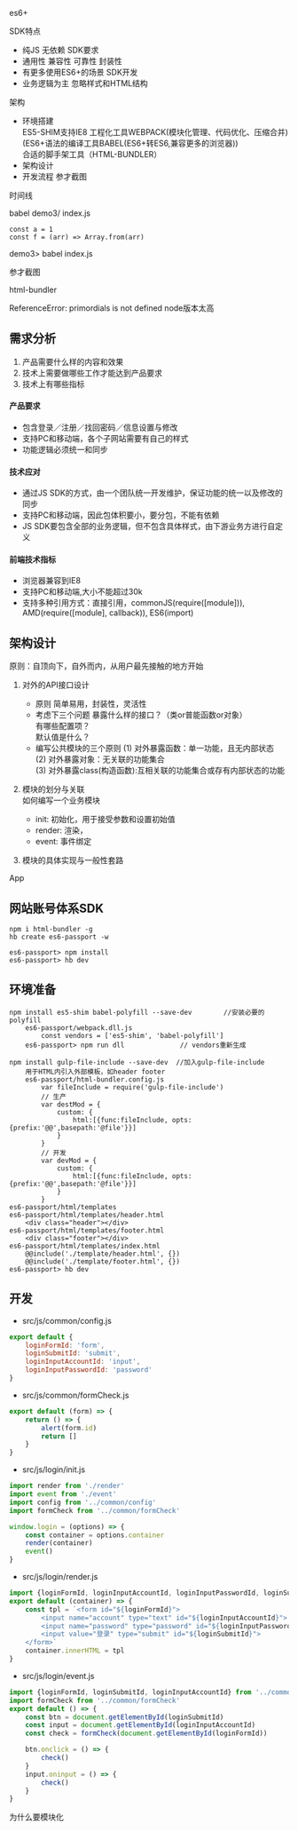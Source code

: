 es6+


SDK特点
- 纯JS 无依赖
SDK要求
- 通用性 兼容性 可靠性 封装性
- 有更多使用ES6+的场景
SDK开发
- 业务逻辑为主 忽略样式和HTML结构

架构
- 环境搭建        
        ES5-SHIM支持IE8
        工程化工具WEBPACK(模块化管理、代码优化、压缩合并)(ES6+语法的编译工具BABEL(ES6+转ES6,兼容更多的浏览器))        
        合适的脚手架工具（HTML-BUNDLER）
- 架构设计
- 开发流程
参才截图

时间线

babel
demo3/
index.js
```
const a = 1
const f = (arr) => Array.from(arr)
```
demo3> babel index.js

参才截图

html-bundler

ReferenceError: primordials is not defined
node版本太高


## 需求分析
1. 产品需要什么样的内容和效果
2. 技术上需要做哪些工作才能达到产品要求
3. 技术上有哪些指标

#### 产品要求
- 包含登录／注册／找回密码／信息设置与修改
- 支持PC和移动端，各个子网站需要有自己的样式
- 功能逻辑必须统一和同步

#### 技术应对
- 通过JS SDK的方式，由一个团队统一开发维护，保证功能的统一以及修改的同步
- 支持PC和移动端，因此包体积要小，要分包，不能有依赖
- JS SDK要包含全部的业务逻辑，但不包含具体样式，由下游业务方进行自定义

#### 前端技术指标
- 浏览器兼容到IE8
- 支持PC和移动端,大小不能超过30k
- 支持多种引用方式：直接引用，commonJS(require([module])), AMD(require([module], callback)), ES6(import)


## 架构设计
原则：自顶向下，自外而内，从用户最先接触的地方开始

1. 对外的API接口设计
    - 原则
        简单易用，封装性，灵活性
    - 考虑下三个问题
        暴露什么样的接口？（类or普能函数or对象）<br>
        有哪些配置项？<br>
        默认值是什么？<br>
    - 编写公共模块的三个原则
        (1) 对外暴露函数：单一功能，且无内部状态<br>
        (2) 对外暴露对象：无关联的功能集合<br>
        (3) 对外暴露class(构造函数):互相关联的功能集合或存有内部状态的功能<br>
2. 模块的划分与关联<br>
<img :src="$withBase('/images/solution-01.png')"><br>
    如何编写一个业务模块
    - init: 初始化，用于接受参数和设置初始值
    - render: 渲染，
    - event: 事件绑定

3. 模块的具体实现与一般性套路



App





## 网站账号体系SDK
```
npm i html-bundler -g
hb create es6-passport -w

es6-passport> npm install
es6-passport> hb dev
```

## 环境准备
```
npm install es5-shim babel-polyfill --save-dev        //安装必要的polyfill
    es6-passport/webpack.dll.js
        const vendors = ['es5-shim', 'babel-polyfill']
    es6-passport> npm run dll              // vendors重新生成

npm install gulp-file-include --save-dev  //加入gulp-file-include
    用于HTML内引入外部模板，如header footer
    es6-passport/html-bundler.config.js
        var fileInclude = require('gulp-file-include')
        // 生产
        var destMod = {
            custom: {
                html:[{func:fileInclude, opts:{prefix:'@@',basepath:'@file'}}]
            }
        }
        // 开发
        var devMod = {
            custom: {
                html:[{func:fileInclude, opts:{prefix:'@@',basepath:'@file'}}]
            }
        }
es6-passport/html/templates
es6-passport/html/templates/header.html
    <div class="header"></div>
es6-passport/html/templates/footer.html
    <div class="footer"></div>
es6-passport/html/templates/index.html
    @@include('./template/header.html', {})
    @@include('./template/footer.html', {})
es6-passport> hb dev
```

## 开发
- src/js/common/config.js
```js
export default {
    loginFormId: 'form',
    loginSubmitId: 'submit',
    loginInputAccountId: 'input',
    loginInputPasswordId: 'password'
}
```
- src/js/common/formCheck.js
```js
export default (form) => {
    return () => {
        alert(form.id)
        return []
    }
}
```
- src/js/login/init.js
```js
import render from './render'
import event from './event'
import config from '../common/config'
import formCheck from '../common/formCheck'

window.login = (options) => {
    const container = options.container
    render(container)
    event()
}
```
- src/js/login/render.js
```js
import {loginFormId, loginInputAccountId, loginInputPasswordId, loginSubmitId} from '../common/config'
export default (container) => {
    const tpl = `<form id="${loginFormId}">
        <input name="account" type="text" id="${loginInputAccountId}">
        <input name="password" type="password" id="${loginInputPasswordId}">
        <input value="登录" type="submit" id="${loginSubmitId}">
    </form>`
    container.innerHTML = tpl
}
```
- src/js/login/event.js
```js
import {loginFormId, loginSubmitId, loginInputAccountId} from '../common/config'
import formCheck from '../common/formCheck'
export default () => {
    const btn = document.getElementById(loginSubmitId)
    const input = document.getElementById(loginInputAccountId)
    const check = formCheck(document.getElementById(loginFormId))

    btn.onclick = () => {
        check()
    }
    input.oninput = () => {
        check()
    }
}
```


为什么要模块化














